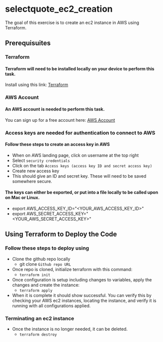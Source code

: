 # selectquote_ec2_creation

The goal of this exercise is to create an ec2 instance in AWS using Terraform.

## Prerequisuites

### Terraform

#### Terraform will need to be installed locally on your device to perform this task.

Install using this link: [Terraform](https://learn.hashicorp.com/tutorials/terraform/install-cli)


### AWS Account

#### An AWS account is needed to perform this task. 

You can sign up for a free account here: [AWS Account](https://aws.amazon.com/free/?all-free-tier.sort-by=item.additionalFields.SortRank&all-free-tier.sort-order=asc&awsf.Free%20Tier%20Types=*all&awsf.Free%20Tier%20Categories=*all)

### Access keys are needed for authentication to connect to AWS

#### Follow these steps to create an access key in AWS

- When on AWS landing page, click on username at the top right
- Select ```security credentials```
- Click on the tab ```Access keys (access key ID and secret access key)```
- Create new access key
- This should give an ID and secret key. These will need to be saved somewhere secure.

#### The keys can either be exported, or put into a file locally to be called upon on Mac or Linux.

- export AWS_ACCESS_KEY_ID="<YOUR_AWS_ACCESS_KEY_ID>"
- export AWS_SECRET_ACCESS_KEY="<YOUR_AWS_SECRET_ACCESS_KEY>"

## Using Terraform to Deploy the Code

### Follow these steps to deploy using 

- Clone the github repo locally
    - git clone ```Github repo URL```
- Once repo is cloned, initialize terraform with this command:
    - ```terraform init```
- Once configuration is setup including changes to variables, apply the changes and create the instance:
    - ```terraform apply```
- When it is complete it should show successful. You can verify this by checking your AWS ec2 instances, locating the instance, and verify it is running with all configurations applied.

### Terminating an ec2 instance
- Once the instance is no longer needed, it can be deleted.
    - ```terraform destroy```